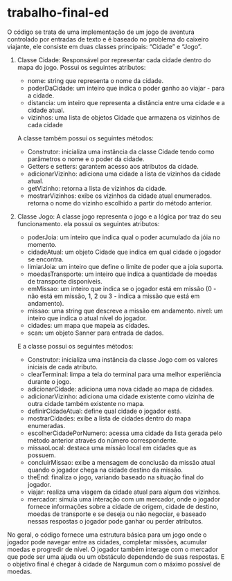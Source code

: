 # trabalho-final-ed

O código se trata de uma implementação de um jogo de aventura controlado por entradas de texto e é baseado no problema do caixeiro viajante, ele consiste em duas classes principais: “Cidade” e “Jogo”.

1. Classe Cidade:
	Responsável por representar cada cidade dentro do mapa do jogo. Possui os seguintes atributos:

	- nome: string que representa o nome da cidade.
	- poderDaCidade: um inteiro que indica o poder ganho ao viajar  - para a cidade.
	- distancia: um inteiro que representa a distância entre uma cidade e a cidade atual.
	- vizinhos: uma lista de objetos Cidade que armazena os vizinhos de cada cidade

	A classe também possui os seguintes métodos:

	- Construtor: inicializa uma instância da classe Cidade tendo como parâmetros o nome e o poder da cidade.
	- Getters e setters: garantem acesso aos atributos da cidade.
	- adicionarVizinho: adiciona uma cidade a lista de vizinhos da cidade atual.
	- getVizinho: retorna a lista de vizinhos da cidade.
	- mostrarVizinhos: exibe os vizinhos da cidade atual enumerados.
retorna o nome do vizinho escolhido a partir do método anterior.

2. Classe Jogo:
A classe jogo representa o jogo e a lógica por traz do seu funcionamento. ela possui os seguintes atributos:

	- poderJoia: um inteiro que indica qual o poder acumulado da jóia no momento.
	- cidadeAtual: um objeto Cidade que indica em qual cidade o jogador se encontra.
	- limiarJoia: um inteiro que define o limite de poder que a joia suporta.
	- moedasTransporte: um inteiro que indica a quantidade de moedas de transporte disponíveis.
	- emMissao: um inteiro que indica se o jogador está em missão (0 - não está em missão, 1, 2 ou 3 - indica a missão que está em andamento).
	- missao: uma string que descreve a missão em andamento.
nivel: um inteiro que indica o atual nível do jogador.
	- cidades: um mapa que mapeia as cidades.
	- scan: um objeto Sanner para entrada de dados.

	E a classe possui os seguintes métodos:

	- Construtor: inicializa uma instância da classe Jogo com os valores iniciais de cada atributo.
	- clearTerminal: limpa a tela do terminal para uma melhor experiência durante o jogo.
	- adicionarCidade: adiciona uma nova cidade ao mapa de cidades.
	- adicionarVizinho: adiciona uma cidade existente como vizinha de outra cidade também existente no mapa.
	- definirCidadeAtual: define qual cidade o jogador está.
	- mostrarCidades: exibe a lista de cidades dentro do mapa enumeradas.
	- escolherCidadePorNumero: acessa uma cidade da lista gerada pelo método anterior através do número correspondente.
	- missaoLocal: destaca uma missão local em cidades que as possuem.
	- concluirMissao: exibe a mensagem de conclusão da missão atual quando o jogador chega na cidade destino da missão.
	- theEnd: finaliza o jogo, variando baseado na situação final do jogador.
	- viajar: realiza uma viagem da cidade atual para algum dos vizinhos.
	- mercador: simula uma interação com um mercador, onde o jogador fornece informações sobre a cidade de origem, cidade de destino, moedas de transporte e se deseja ou não negociar, e baseado nessas respostas o jogador pode ganhar ou perder atributos.

No geral, o código fornece uma estrutura básica para um jogo onde o jogador pode navegar entre as cidades, completar missões, acumular moedas e progredir de nível. O jogador também interage com o mercador que pode ser uma ajuda ou um obstáculo dependendo de suas respostas. E o objetivo final é chegar à cidade de Nargumun com o máximo possível de moedas.
